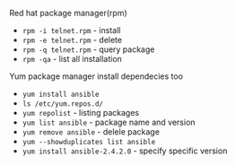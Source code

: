 Red hat package manager(rpm)

- `rpm -i telnet.rpm`  - install
- `rpm -e telnet.rpm` - delete
- `rpm -q telnet.rpm`  - query package
- `rpm -qa` - list all installation

Yum package manager install dependecies too

- `yum install ansible`
- `ls /etc/yum.repos.d/`
- `yum repolist` - listing packages
- `yum list ansible` - package name and version
- `yum remove ansible` - delele package
- `yum --showduplicates list ansible`
- `yum install ansible-2.4.2.0` - specify specific version